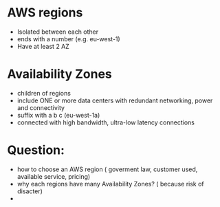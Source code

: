 # AWS regions
 - Isolated between each other
 - ends with a number (e.g. eu-west-1)
 - Have at least 2 AZ

# Availability Zones
 - children of regions
 - include ONE or more data centers with redundant networking, power and connectivity
 - suffix with a b c (eu-west-1a)
 - connected with high bandwidth, ultra-low latency connections
# Question:
 * how to choose an AWS region ( goverment law, customer used, available service, pricing)
 * why each regions have many Availability Zones? ( because risk of disacter)
 * 
